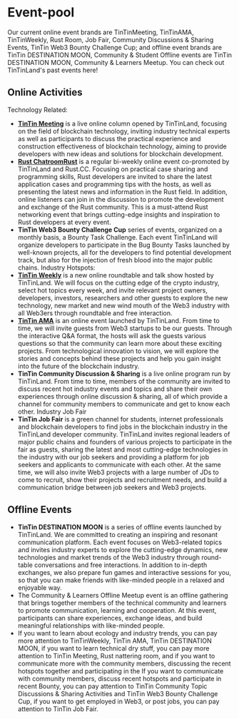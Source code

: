 # Event-pool

Our current online event brands are TinTinMeeting, TinTinAMA, TinTinWeekly, Rust Room, Job Fair, Community Discussions &amp; Sharing Events, TinTin Web3 Bounty Challenge Cup; and offline event brands are TinTin DESTINATION MOON, Community &amp; Student Offline events are TinTin DESTINATION MOON, Community &amp; Learners Meetup. You can check out TinTinLand's past events here!

## Online Activities
Technology Related:
- **[TinTin Meeting](TinTinMeeting.md)** is a live online column opened by TinTinLand, focusing on the field of blockchain technology, inviting industry technical experts as well as participants to discuss the practical experience and construction effectiveness of blockchain technology, aiming to provide developers with new ideas and solutions for blockchain development.
- **[Rust ChatroomRust](Chatroom.md)** is a regular bi-weekly online event co-promoted by TinTinLand and Rust.CC. Focusing on practical case sharing and programming skills, Rust developers are invited to share the latest application cases and programming tips with the hosts, as well as presenting the latest news and information in the Rust field. In addition, online listeners can join in the discussion to promote the development and exchange of the Rust community. This is a must-attend Rust networking event that brings cutting-edge insights and inspiration to Rust developers at every event.
- **TinTin Web3 Bounty Challenge Cup** series of events, organized on a monthly basis, a Bounty Task Challenge. Each event TinTinLand will organize developers to participate in the Bug Bounty Tasks launched by well-known projects, all for the developers to find potential development track, but also for the injection of fresh blood into the major public chains.
Industry Hotspots:
- **[TinTin Weekly](TinTinWeekly.md)** is a new online roundtable and talk show hosted by TinTinLand. We will focus on the cutting edge of the crypto industry, select hot topics every week, and invite relevant project owners, developers, investors, researchers and other guests to explore the new technology, new market and new wind mouth of the Web3 industry with all Web3ers through roundtable and free interaction.
- **[TinTin AMA](TinTinAMA.md)** is an online event launched by TinTinLand. From time to time, we will invite guests from Web3 startups to be our guests. Through the interactive Q&A format, the hosts will ask the guests various questions so that the community can learn more about these exciting projects. From technological innovation to vision, we will explore the stories and concepts behind these projects and help you gain insight into the future of the blockchain industry.
- **TinTin Community Discussion & Sharing** is a live online program run by TinTinLand. From time to time, members of the community are invited to discuss recent hot industry events and topics and share their own experiences through online discussion & sharing, all of which provide a channel for community members to communicate and get to know each other.
Industry Job Fair
- **TinTin Job Fair** is a green channel for students, internet professionals and blockchain developers to find jobs in the blockchain industry in the TinTinLand developer community. TinTinLand invites regional leaders of major public chains and founders of various projects to participate in the fair as guests, sharing the latest and most cutting-edge technologies in the industry with our job seekers and providing a platform for job seekers and applicants to communicate with each other. At the same time, we will also invite Web3 projects with a large number of JDs to come to recruit, show their projects and recruitment needs, and build a communication bridge between job seekers and Web3 projects.

## Offline Events
- **TinTin DESTINATION MOON** is a series of offline events launched by TinTinLand. We are committed to creating an inspiring and resonant communication platform. Each event focuses on Web3-related topics and invites industry experts to explore the cutting-edge dynamics, new technologies and market trends of the Web3 industry through round-table conversations and free interactions. In addition to in-depth exchanges, we also prepare fun games and interactive sessions for you, so that you can make friends with like-minded people in a relaxed and enjoyable way.
- The Community & Learners Offline Meetup event is an offline gathering that brings together members of the technical community and learners to promote communication, learning and cooperation. At this event, participants can share experiences, exchange ideas, and build meaningful relationships with like-minded people.
- If you want to learn about ecology and industry trends, you can pay more attention to TinTinWeekly, TinTin AMA, TinTin DESTINATION MOON, if you want to learn technical dry stuff, you can pay more attention to TinTin Meeting, Rust nattering room, and if you want to communicate more with the community members, discussing the recent hotspots together and participating in the If you want to communicate with community members, discuss recent hotspots and participate in recent Bounty, you can pay attention to TinTin Community Topic Discussions & Sharing Activities and TinTin Web3 Bounty Challenge Cup, if you want to get employed in Web3, or post jobs, you can pay attention to TinTin Job Fair.
